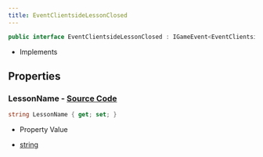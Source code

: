 ```yaml
---
title: EventClientsideLessonClosed
---
```


```csharp
public interface EventClientsideLessonClosed : IGameEvent<EventClientsideLessonClosed>
```

- Implements

## Properties

### **LessonName** - [Source Code](https://github.com/swiftly-solution/swiftlys2/blob/main/managed/src/SwiftlyS2.Generated/GameEvents/Interfaces/EventClientsideLessonClosed.cs#L21)

```csharp
string LessonName { get; set; }
```

- Property Value

- [string](https://learn.microsoft.com/dotnet/api/system.string)

